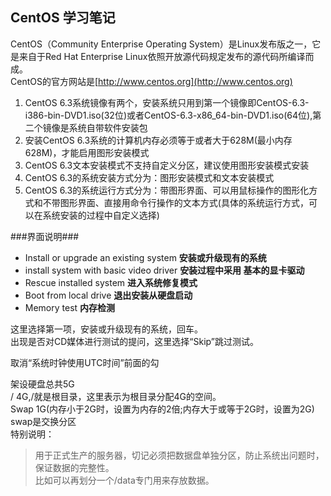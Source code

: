 ## CentOS 学习笔记 ##
CentOS（Community Enterprise Operating System）是Linux发布版之一，它是来自于Red Hat Enterprise Linux依照开放源代码规定发布的源代码所编译而成。  
CentOS的官方网站是[http://www.centos.org](http://www.centos.org)

1. CentOS 6.3系统镜像有两个，安装系统只用到第一个镜像即CentOS-6.3-i386-bin-DVD1.iso(32位)或者CentOS-6.3-x86_64-bin-DVD1.iso(64位),第二个镜像是系统自带软件安装包
2. 安装CentOS 6.3系统的计算机内存必须等于或者大于628M(最小内存628M)，才能启用图形安装模式
3. CentOS 6.3文本安装模式不支持自定义分区，建议使用图形安装模式安装
4. CentOS 6.3的系统安装方式分为：图形安装模式和文本安装模式
5. CentOS 6.3的系统运行方式分为：带图形界面、可以用鼠标操作的图形化方式和不带图形界面、直接用命令行操作的文本方式(具体的系统运行方式，可以在系统安装的过程中自定义选择)

###界面说明###
  
- Install or upgrade an existing system **安装或升级现有的系统**  
- install system with basic video driver **安装过程中采用 基本的显卡驱动**  
- Rescue installed system **进入系统修复模式**  
- Boot from local drive **退出安装从硬盘启动**  
- Memory test **内存检测**  


这里选择第一项，安装或升级现有的系统，回车。  
出现是否对CD媒体进行测试的提问，这里选择“Skip”跳过测试。

取消“系统时钟使用UTC时间”前面的勾

架设硬盘总共5G  
/ 4G,/就是根目录，这里表示为根目录分配4G的空间。    
Swap 1G(内存小于2G时，设置为内存的2倍;内存大于或等于2G时，设置为2G)  
swap是交换分区  
特别说明：  
> 用于正式生产的服务器，切记必须把数据盘单独分区，防止系统出问题时，保证数据的完整性。    
> 比如可以再划分一个/data专门用来存放数据。

   